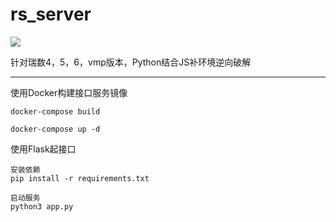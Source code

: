 # rs_server
![](https://img.shields.io/badge/python-3.7.3-brightgreen)

针对瑞数4，5，6，vmp版本，Python结合JS补环境逆向破解

---

使用Docker构建接口服务镜像

```shell
docker-compose build

docker-compose up -d
```

使用Flask起接口

```shell
安装依赖
pip install -r requirements.txt

启动服务
python3 app.py
```